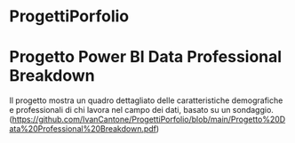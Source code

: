 # ProgettiPorfolio


# Progetto Power BI Data Professional Breakdown
Il progetto mostra un quadro dettagliato delle caratteristiche demografiche e professionali di chi lavora nel campo dei dati, basato su un sondaggio.
(https://github.com/IvanCantone/ProgettiPorfolio/blob/main/Progetto%20Data%20Professional%20Breakdown.pdf)
